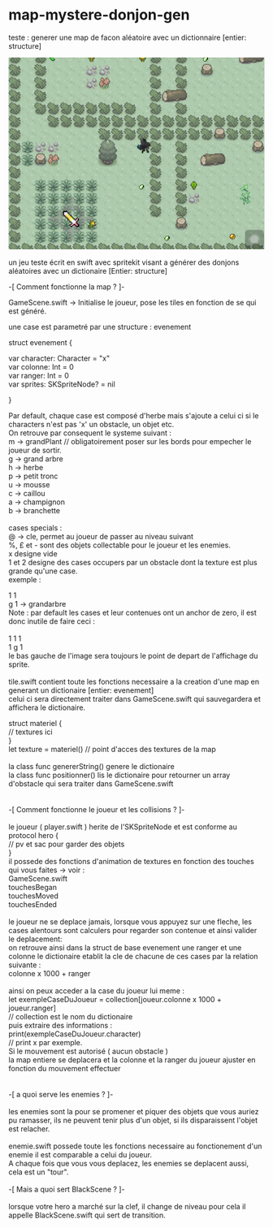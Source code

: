 # map-mystere-donjon-gen
teste : generer une map de facon aléatoire avec un dictionnaire [entier: structure]

![alt tag](https://github.com/horiz0n-zero/map-mystere-donjon-gen/blob/master/map%20mystere/IMG.jpg)

un jeu teste écrit en swift avec spritekit visant a générer des donjons aléatoires avec un dictionaire [Entier: structure]

-[ Comment fonctionne la map ? ]-

GameScene.swift -> Initialise le joueur, pose les tiles en fonction de se qui est généré.

une case est parametré par une structure : evenement 

struct evenement {

var character: Character = "x" <br />
    var colonne: Int = 0 <br />
    var ranger: Int = 0 <br />
    var sprites: SKSpriteNode? = nil <br />

}

Par default, chaque case est composé d'herbe mais s'ajoute a celui ci si le characters n'est pas 'x' un obstacle, un objet etc.<br />
On retrouve par consequent le systeme suivant : <br />
m -> grandPlant // obligatoirement poser sur les bords pour empecher le joueur de sortir. <br />
g -> grand arbre <br />
h -> herbe <br />
p -> petit tronc <br />
u -> mousse <br />
c -> caillou <br />
a -> champignon <br />
b -> branchette <br />
<br />
cases specials : <br />
@ -> cle, permet au joueur de passer au niveau suivant <br />
%, £ et - sont des objets collectable pour le joueur et les enemies. <br />
x designe vide <br />
1 et 2 designe des cases occupers par un obstacle dont la texture est plus grande qu'une case. <br />
exemple : <br />

1 1 <br />
g 1 -> grandarbre <br /> 
Note : par default les cases et leur contenues ont un anchor de zero, il est donc inutile de faire ceci : <br />
<br />
1 1 1 <br />
1 g 1 <br />
le bas gauche de l'image sera toujours le point de depart de l'affichage du sprite. <br />
<br />
tile.swift contient toute les fonctions necessaire a la creation d'une map en generant un dictionaire [entier: evenement]<br />
celui ci sera directement traiter dans GameScene.swift qui sauvegardera et affichera le dictionaire.<br />

struct materiel {<br />
// textures ici<br />
}<br />
let texture = materiel() // point d'acces des textures de la map<br />
<br />
la class func genererString() genere le dictionaire<br />
la class func positionner() lis le dictionaire pour retourner un array d'obstacle qui sera traiter dans GameScene.swift<br />
<br />
<br />
-[ Comment fonctionne le joueur et les collisions ? ]- <br />
<br />
le joueur ( player.swift ) herite de l'SKSpriteNode et est conforme au protocol hero { <br />
// pv et sac pour garder des objets  <br />
} <br />
il possede des fonctions d'animation de textures en fonction des touches qui vous faites -> voir : <br />
GameScene.swift <br />
touchesBegan <br />
touchesMoved <br />
touchesEnded <br />
<br />
le joueur ne se deplace jamais, lorsque vous appuyez sur une fleche, les cases alentours sont calculers pour regarder son contenue et ainsi valider le deplacement:<br />
on retrouve ainsi dans la struct de base evenement une ranger et une colonne le dictionaire etablit la cle de chacune de ces cases par la relation suivante :<br />
colonne x 1000 + ranger<br />
<br />
ainsi on peux acceder a la case du joueur lui meme : <br />
let exempleCaseDuJoueur = collection[joueur.colonne x 1000 + joueur.ranger] <br />
// collection est le nom du dictionaire <br />
puis extraire des informations : <br />
print(exempleCaseDuJoueur.character) <br />
// print x par exemple. <br />
Si le mouvement est autorisé ( aucun obstacle ) <br />
la map entiere se deplacera et la colonne et la ranger du joueur ajuster en fonction du mouvement effectuer <br />
<br />
<br />
-[ a quoi serve les enemies ? ]-<br />
<br />
les enemies sont la pour se promener et piquer des objets que vous auriez pu ramasser, ils ne peuvent tenir plus d'un objet, si ils disparaissent l'objet est relacher.<br />
<br />
enemie.swift possede toute les fonctions necessaire au fonctionement d'un enemie il est comparable a celui du joueur.<br />
A chaque fois que vous vous deplacez, les enemies se deplacent aussi, cela est un "tour".<br />
<br />
-[ Mais a quoi sert BlackScene ? ]-<br />
<br />
lorsque votre hero a marché sur la clef, il change de niveau pour cela il appelle BlackScene.swift qui sert de transition.<br />



